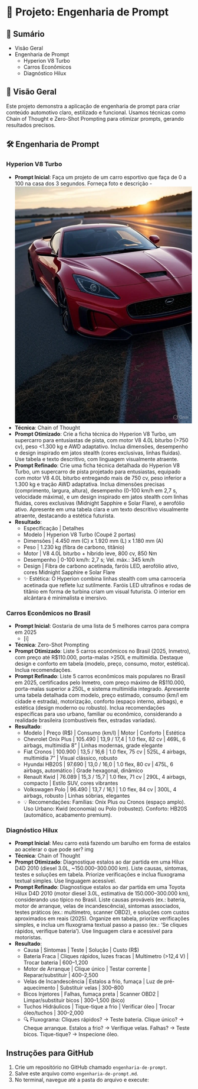 # 🚀 Projeto: Engenharia de Prompt
## 📑 Sumário
- Visão Geral
- Engenharia de Prompt
  - Hyperion V8 Turbo
  - Carros Econômicos
  - Diagnóstico Hilux

## 🌟 Visão Geral
Este projeto demonstra a aplicação de engenharia de prompt para criar conteúdo automotivo claro, estilizado e funcional. Usamos técnicas como Chain of Thought e Zero-Shot Prompting para otimizar prompts, gerando resultados precisos.

## 🛠️ Engenharia de Prompt

### Hyperion V8 Turbo
- **Prompt Inicial**: Faça um projeto de um carro esportivo que faça de 0 a 100 na casa dos 3 segundos. Forneça foto e descrição
  -![imagem](img1-engenhariaDePrompt.jpg )
- **Técnica**: Chain of Thought
- **Prompt Otimizado**: Crie a ficha técnica do Hyperion V8 Turbo, um supercarro para entusiastas de pista, com motor V8 4.0L biturbo (>750 cv), peso <1.300 kg e AWD adaptativo. Inclua dimensões, desempenho e design inspirado em jatos stealth (cores exclusivas, linhas fluidas). Use tabela e texto descritivo, com linguagem visualmente atraente.
- **Prompt Refinado**: Crie uma ficha técnica detalhada do Hyperion V8 Turbo, um supercarro de pista projetado para entusiastas, equipado com motor V8 4.0L biturbo entregando mais de 750 cv, peso inferior a 1.300 kg e tração AWD adaptativa. Inclua dimensões precisas (comprimento, largura, altura), desempenho (0-100 km/h em 2,7 s, velocidade máxima), e um design inspirado em jatos stealth com linhas fluidas, cores exclusivas (Midnight Sapphire e Solar Flare), e aerofólio ativo. Apresente em uma tabela clara e um texto descritivo visualmente atraente, destacando a estética futurista.
- **Resultado**:
  - Especificação | Detalhes
  - Modelo | Hyperion V8 Turbo (Coupé 2 portas)
  - Dimensões | 4.450 mm (C) x 1.920 mm (L) x 1.180 mm (A)
  - Peso | 1.230 kg (fibra de carbono, titânio)
  - Motor | V8 4.0L biturbo + híbrido leve, 800 cv, 850 Nm
  - Desempenho | 0-100 km/h: 2,7 s; Vel. máx.: 345 km/h
  - Design | Fibra de carbono acetinada, faróis LED, aerofólio ativo, cores Midnight Sapphire e Solar Flare
  - ✨ Estética: O Hyperion combina linhas stealth com uma carroceria acetinada que reflete luz sutilmente. Faróis LED ultrafinos e rodas de titânio em forma de turbina criam um visual futurista. O interior em alcântara é minimalista e imersivo.

### Carros Econômicos no Brasil
- **Prompt Inicial**: Gostaria de uma lista de 5 melhores carros para compra em 2025
  - [i]
- **Técnica**: Zero-Shot Prompting
- **Prompt Otimizado**: Liste 5 carros econômicos no Brasil (2025, Inmetro), com preço até R$110.000, porta-malas >250L e multimídia. Destaque design e conforto em tabela (modelo, preço, consumo, motor, estética). Inclua recomendações.
- **Prompt Refinado**: Liste 5 carros econômicos mais populares no Brasil em 2025, certificados pelo Inmetro, com preço máximo de R$110.000, porta-malas superior a 250L, e sistema multimídia integrado. Apresente uma tabela detalhada com modelo, preço estimado, consumo (km/l em cidade e estrada), motorização, conforto (espaço interno, airbags), e estética (design moderno ou robusto). Inclua recomendações específicas para uso urbano, familiar ou econômico, considerando a realidade brasileira (combustíveis flex, estradas variadas).
- **Resultado**:
  - Modelo | Preço (R$) | Consumo (km/l) | Motor | Conforto | Estética
  - Chevrolet Onix Plus | 105.490 | 13,9 / 17,4 | 1.0 flex, 82 cv | 469L, 6 airbags, multimídia 8” | Linhas modernas, grade elegante
  - Fiat Cronos | 100.900 | 13,5 / 16,6 | 1.0 flex, 75 cv | 525L, 4 airbags, multimídia 7” | Visual clássico, robusto
  - Hyundai HB20S | 97.690 | 13,0 / 16,0 | 1.0 flex, 80 cv | 475L, 6 airbags, automático | Grade hexagonal, dinâmico
  - Renault Kwid | 76.089 | 15,3 / 15,7 | 1.0 flex, 71 cv | 290L, 4 airbags, compacto | Estilo SUV, cores vibrantes
  - Volkswagen Polo | 96.490 | 13,7 / 16,1 | 1.0 flex, 84 cv | 300L, 4 airbags, robusto | Linhas sóbrias, elegantes
  - 💡 Recomendações: Famílias: Onix Plus ou Cronos (espaço amplo). Uso Urbano: Kwid (economia) ou Polo (robustez). Conforto: HB20S (automático, acabamento premium).

### Diagnóstico Hilux
- **Prompt Inicial**: Meu carro está fazendo um barulho em forma de estalos ao acelerar o que pode ser?
  img
- **Técnica**: Chain of Thought
- **Prompt Otimizado**: Diagnostique estalos ao dar partida em uma Hilux D4D 2010 (diesel 3.0L, ~150.000–300.000 km). Liste causas, sintomas, testes e soluções em tabela. Priorize verificações e inclua fluxograma textual simples. Use linguagem acessível.
- **Prompt Refinado**: Diagnostique estalos ao dar partida em uma Toyota Hilux D4D 2010 (motor diesel 3.0L, estimativa de 150.000–300.000 km), considerando uso típico no Brasil. Liste causas prováveis (ex.: bateria, motor de arranque, velas de incandescência), sintomas associados, testes práticos (ex.: multímetro, scanner OBD2), e soluções com custos aproximados em reais (2025). Organize em tabela, priorize verificações simples, e inclua um fluxograma textual passo a passo (ex.: ‘Se cliques rápidos, verifique bateria’). Use linguagem clara e acessível para motoristas.
- **Resultado**:
  - Causa | Sintomas | Teste | Solução | Custo (R$)
  - Bateria Fraca | Cliques rápidos, luzes fracas | Multímetro (>12,4 V) | Trocar bateria | 600–1,200
  - Motor de Arranque | Clique único | Testar corrente | Reparar/substituir | 400–2,500
  - Velas de Incandescência | Estalos a frio, fumaça | Luz de pré-aquecimento | Substituir velas | 300–800
  - Bicos Injetores | Falhas, fumaça preta | Scanner OBD2 | Limpar/substituir bicos | 300–1,500 (bico)
  - Tuchos Hidráulicos | Tique-tique a frio | Verificar óleo | Trocar óleo/tuchos | 300–2,000
  - 🔍 Fluxograma: Cliques rápidos? → Teste bateria. Clique único? → Cheque arranque. Estalos a frio? → Verifique velas. Falhas? → Teste bicos. Tique-tique? → Inspecione óleo.

## Instruções para GitHub
1. Crie um repositório no GitHub chamado `engenharia-de-prompt`.
2. Salve este arquivo como `engenharia-de-prompt.md`.
3. No terminal, navegue até a pasta do arquivo e execute:
